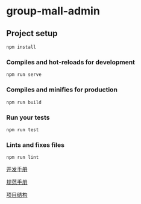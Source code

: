 # group-mall-admin

## Project setup
```
npm install
```

### Compiles and hot-reloads for development
```
npm run serve
```

### Compiles and minifies for production
```
npm run build
```

### Run your tests
```
npm run test
```

### Lints and fixes files
```
npm run lint
```

[开发手册](/doc/开发手册.md)

[规范手册](/doc/规范手册.md)

[项目结构](/doc/项目结构.md)

